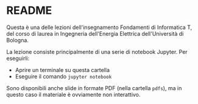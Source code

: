 # README

Questa è una delle lezioni dell'insegnamento Fondamenti di Informatica T, del corso di laurea in Ingegneria dell'Energia Elettrica dell'Università di Bologna.

La lezione consiste principalmente di una serie di notebook Jupyter. Per eseguirli:

* Aprire un terminale su questa cartella
* Eseguire il comando `jupyter notebook`

Sono disponibili anche slide in formate PDF (nella cartella `pdfs`), ma in questo caso il materiale è ovviamente non interattivo.


